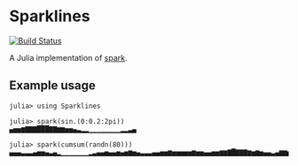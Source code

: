 # Sparklines

[![Build Status](https://travis-ci.org/mbauman/Sparklines.jl.svg?branch=master)](https://travis-ci.org/mbauman/Sparklines.jl)

A Julia implementation of [spark](https://github.com/holman/spark).

## Example usage

    julia> using Sparklines
    
    julia> spark(sin.(0:0.2:2pi))
    ▄▅▅▆▇▇▇███▇▇▆▆▅▅▄▃▂▂▁▁▁▁▁▁▁▁▂▂▃▄
    
    julia> spark(cumsum(randn(80)))
    ▄▄▄▃▃▃▄▅▅▄▃▄▂▁▁▁▁▁▁▁▂▃▄▄▅▄▄▅▄▅▆▅▄▃▃▃▄▄▅▅▆▅▅▅▅▅▆▅▅▄▄▅▅▆▆▇█▇▇▇▆▅▆▅▄▄▃▄▆▆▅▆▇▇▇▇▇▆▅▅
